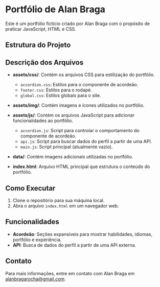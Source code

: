 # Portfólio de Alan Braga

Este é um portfólio fictício criado por Alan Braga com o propósito de praticar JavaScript, HTML e CSS.

## Estrutura do Projeto


## Descrição dos Arquivos

- **assets/css/**: Contém os arquivos CSS para estilização do portfólio.
  - `accordion.css`: Estilos para o componente de acordeão.
  - `footer.css`: Estilos para o rodapé.
  - `global.css`: Estilos globais para o site.

- **assets/img/**: Contém imagens e ícones utilizados no portfólio.

- **assets/js/**: Contém os arquivos JavaScript para adicionar funcionalidades ao portfólio.
  - `accordion.js`: Script para controlar o comportamento do componente de acordeão.
  - `api.js`: Script para buscar dados do perfil a partir de uma API.
  - `main.js`: Script principal (atualmente vazio).

- **data/**: Contém imagens adicionais utilizadas no portfólio.

- **index.html**: Arquivo HTML principal que estrutura o conteúdo do portfólio.

## Como Executar

1. Clone o repositório para sua máquina local.
2. Abra o arquivo `index.html` em um navegador web.

## Funcionalidades

- **Acordeão**: Seções expansíveis para mostrar habilidades, idiomas, portfólio e experiência.
- **API**: Busca de dados do perfil a partir de uma API externa.

## Contato

Para mais informações, entre em contato com Alan Braga em [alanbragarocha@gmail.com](mailto:alanbragarocha@gmail.com).